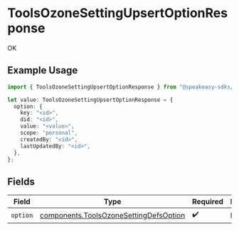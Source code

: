 # ToolsOzoneSettingUpsertOptionResponse

OK

## Example Usage

```typescript
import { ToolsOzoneSettingUpsertOptionResponse } from "@speakeasy-sdks/bluesky/models/operations";

let value: ToolsOzoneSettingUpsertOptionResponse = {
  option: {
    key: "<id>",
    did: "<id>",
    value: "<value>",
    scope: "personal",
    createdBy: "<id>",
    lastUpdatedBy: "<id>",
  },
};
```

## Fields

| Field                                                                                            | Type                                                                                             | Required                                                                                         | Description                                                                                      |
| ------------------------------------------------------------------------------------------------ | ------------------------------------------------------------------------------------------------ | ------------------------------------------------------------------------------------------------ | ------------------------------------------------------------------------------------------------ |
| `option`                                                                                         | [components.ToolsOzoneSettingDefsOption](../../models/components/toolsozonesettingdefsoption.md) | :heavy_check_mark:                                                                               | N/A                                                                                              |